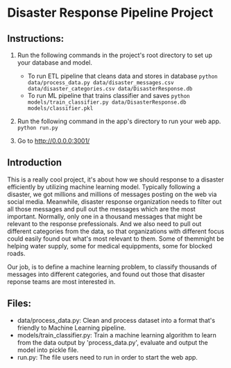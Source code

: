 # Disaster Response Pipeline Project

## Instructions:
1. Run the following commands in the project's root directory to set up your database and model.

    - To run ETL pipeline that cleans data and stores in database
        `python data/process_data.py data/disaster_messages.csv data/disaster_categories.csv data/DisasterResponse.db`
    - To run ML pipeline that trains classifier and saves
        `python models/train_classifier.py data/DisasterResponse.db models/classifier.pkl`

2. Run the following command in the app's directory to run your web app.
    `python run.py`

3. Go to http://0.0.0.0:3001/

## Introduction
This is a really cool project, it's about how we should response to a disaster efficiently by utilizing machine learning model. Typically following a disaster, we got millions and millions of messages posting on the web via social media. Meanwhile, disaster response organization needs to filter out all those messages and pull out the messages which are the most important. Normally, only one in a thousand messages that might be relevant to the response prefessionals. And we also need to pull out different categories from the data, so that organizations with different focus could easily found out what's most relevant to them. Some of themmight be helping water supply, some for medical equippments, some for blocked roads.
 
Our job, is to define a machine learning problem, to classify thousands of messages into different categories, and found out those that disaster reponse teams are most interested in.

## Files:
- data/process\_data.py: Clean and process dataset into a format that's friendly to Machine Learning pipeline.  
- models/train\_classifier.py: Train a machine learning algorithm to learn from the data output by 'process\_data.py', evaluate and output the model into pickle file. 
- run.py: The file users need to run in order to start the web app.  
